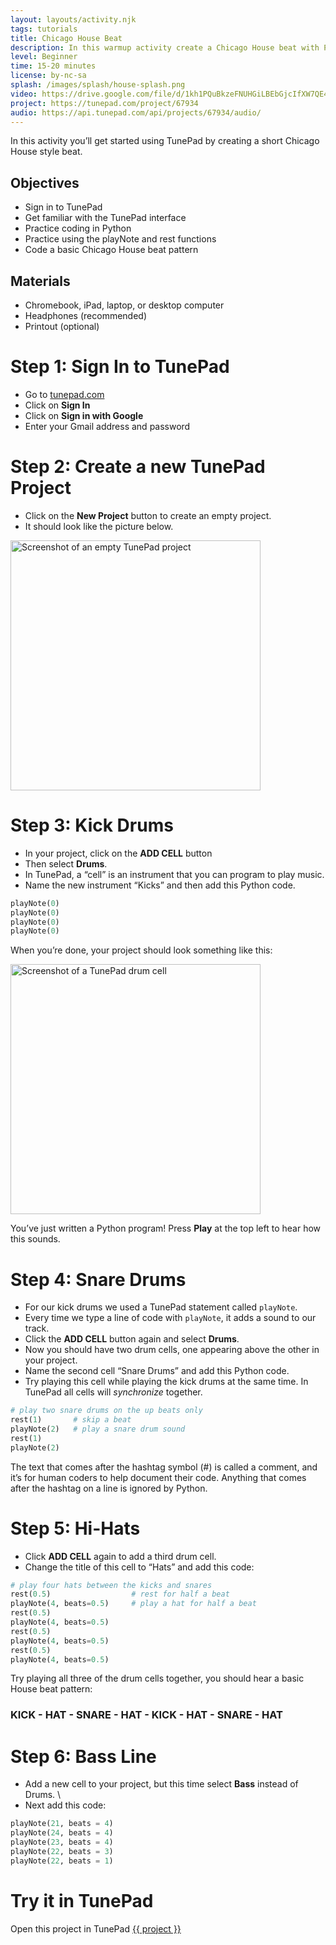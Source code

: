 ```yaml
---
layout: layouts/activity.njk
tags: tutorials
title: Chicago House Beat
description: In this warmup activity create a Chicago House beat with Python code.
level: Beginner
time: 15-20 minutes
license: by-nc-sa
splash: /images/splash/house-splash.png
video: https://drive.google.com/file/d/1kh1PQuBkzeFNUHGiLBEbGjcIfXW7QE40/view?usp=sharing
project: https://tunepad.com/project/67934
audio: https://api.tunepad.com/api/projects/67934/audio/
---
```

In this activity you’ll get started using TunePad by creating a short Chicago House style beat.

## Objectives
* Sign in to TunePad
* Get familiar with the TunePad interface
* Practice coding in Python
* Practice using the playNote and rest functions
* Code a basic Chicago House beat pattern

## Materials
* Chromebook, iPad, laptop, or desktop computer
* Headphones (recommended)
* Printout (optional)


# Step 1: Sign In to TunePad
* Go to [tunepad.com](https://tunepad.com)
* Click on **Sign In**
* Click on **Sign in with Google**
* Enter your Gmail address and password

# Step 2: Create a new TunePad Project
* Click on the **New Project** button to create an empty project. 
* It should look like the picture below.

<a href="/images/empty-project.png" target="_blank">
<img src="/images/empty-project.png" alt="Screenshot of an empty TunePad project" width="400px"></a>

# Step 3: Kick Drums
* In your project, click on the **ADD CELL** button 
* Then select **Drums**.
* In TunePad, a “cell” is an instrument that you can program to play music. 
* Name the new instrument “Kicks” and then add this Python code.

```python
playNote(0)
playNote(0)
playNote(0)
playNote(0)
```

When you’re done, your project should look something like this:

<a href="/images/drum-cell.png" target="_blank">
<img src="/images/drum-cell.png" alt="Screenshot of a TunePad drum cell" width="400px"></a>

You’ve just written a Python program! Press **Play** at the top left to hear how this sounds.


# Step 4: Snare Drums
* For our kick drums we used a TunePad statement called `playNote`. 
* Every time we type a line of code with `playNote`, it adds a sound to our track. 
* Click the **ADD CELL** button again and select **Drums**. 
* Now you should have two drum cells, one appearing above the other in your project. 
* Name the second cell “Snare Drums” and add this Python code. 
* Try playing this cell while playing the kick drums at the same time. In TunePad all cells will *synchronize* together.


```python
# play two snare drums on the up beats only
rest(1)       # skip a beat
playNote(2)   # play a snare drum sound
rest(1)
playNote(2)
```

The text that comes after the hashtag symbol (#) is called a comment, and it’s for human coders to help document their code. Anything that comes after the hashtag on a line is ignored by Python.

# Step 5: Hi-Hats
* Click **ADD CELL** again to add a third drum cell. 
* Change the title of this cell to “Hats” and add this code:

```python
# play four hats between the kicks and snares
rest(0.5)                  # rest for half a beat
playNote(4, beats=0.5)     # play a hat for half a beat
rest(0.5)
playNote(4, beats=0.5)
rest(0.5)
playNote(4, beats=0.5)
rest(0.5)
playNote(4, beats=0.5)
```

Try playing all three of the drum cells together, you should hear a basic House beat pattern:

### KICK - HAT - SNARE - HAT - KICK - HAT - SNARE - HAT

# Step 6: Bass Line
* Add a new cell to your project, but this time select **Bass** instead of Drums. \
* Next add this code:

```python
playNote(21, beats = 4)
playNote(24, beats = 4)
playNote(23, beats = 4)
playNote(22, beats = 3)
playNote(22, beats = 1)
```

# Try it in TunePad
Open this project in TunePad <a href="{{project}}" target="_blank">{{ project }}</a>